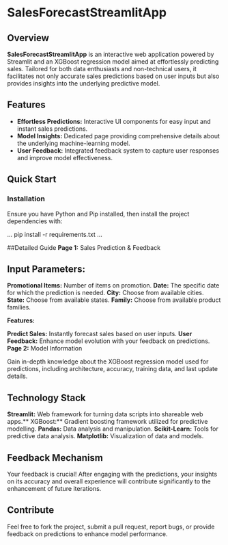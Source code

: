 # SalesForecastStreamlitApp

## Overview

**SalesForecastStreamlitApp** is an interactive web application powered by Streamlit and an XGBoost regression model aimed at effortlessly predicting sales. Tailored for both data enthusiasts and non-technical users, it facilitates not only accurate sales predictions based on user inputs but also provides insights into the underlying predictive model.

## Features

- **Effortless Predictions:** Interactive UI components for easy input and instant sales predictions.
- **Model Insights:** Dedicated page providing comprehensive details about the underlying machine-learning model.
- **User Feedback:** Integrated feedback system to capture user responses and improve model effectiveness.

## Quick Start

### Installation

Ensure you have Python and Pip installed, then install the project dependencies with:

...
pip install -r requirements.txt
...

##Detailed Guide
**Page 1:** Sales Prediction & Feedback

## Input Parameters:

**Promotional Items:** Number of items on promotion.
**Date:** The specific date for which the prediction is needed.
**City:** Choose from available cities.
**State:** Choose from available states.
**Family:** Choose from available product families.

**Features:**

**Predict Sales:** Instantly forecast sales based on user inputs.
**User Feedback:** Enhance model evolution with your feedback on predictions.
**Page 2:** Model Information

Gain in-depth knowledge about the XGBoost regression model used for predictions, including architecture, accuracy, training data, and last update details.

## Technology Stack
**Streamlit:** Web framework for turning data scripts into shareable web apps.**
XGBoost:** Gradient boosting framework utilized for predictive modelling.
**Pandas:** Data analysis and manipulation.
**Scikit-Learn:** Tools for predictive data analysis.
**Matplotlib:** Visualization of data and models.

## Feedback Mechanism
Your feedback is crucial! After engaging with the predictions, your insights on its accuracy and overall experience will contribute significantly to the enhancement of future iterations.

## Contribute
Feel free to fork the project, submit a pull request, report bugs, or provide feedback on predictions to enhance model performance.
